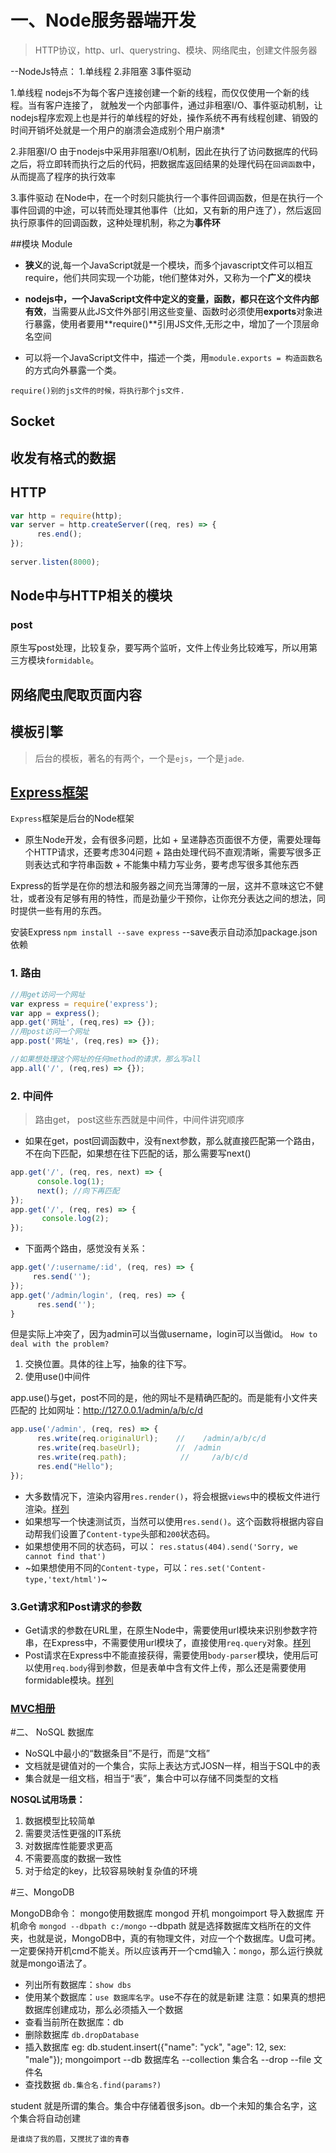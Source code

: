 # 一、Node服务器端开发

> HTTP协议，http、url、querystring、模块、网络爬虫，创建文件服务器

--NodeJs特点：
     1.单线程          2.非阻塞             3事件驱动

1.单线程
nodejs不为每个客户连接创建一个新的线程，而仅仅使用一个新的线程。当有客户连接了，  就触发一个内部事件，通过非租塞I/O、事件驱动机制，让nodejs程序宏观上也是并行的单线程的好处，操作系统不再有线程创建、销毁的时间开销坏处就是一个用户的崩溃会造成别个用户崩溃*

2.非阻塞I/O
由于nodejs中采用非阻塞I/O机制，因此在执行了访问数据库的代码之后，将立即转而执行之后的代码，把数据库返回结果的处理代码在`回调函数`中，从而提高了程序的执行效率  

3.事件驱动
在Node中，在一个时刻只能执行一个事件回调函数，但是在执行一个事件回调的中途，可以转而处理其他事件（比如，又有新的用户连了），然后返回执行原事件的回调函数，这种处理机制，称之为**事件环**

##模块 Module

* **狭义**的说,每一个JavaScript就是一个模块，而多个javascript文件可以相互require，他们共同实现一个功能，t他们整体对外，又称为一个**广义**的模块

* **nodejs中，一个JavaScript文件中定义的变量，函数，都只在这个文件内部有效**，当需要从此JS文件外部引用这些变量、函数时必须使用**exports**对象进行暴露，使用者要用**require()**引用JS文件,无形之中，增加了一个顶层命名空间

* 可以将一个JavaScript文件中，描述一个类，用`module.exports = 构造函数名`的方式向外暴露一个类。

`require()别的js文件的时候，将执行那个js文件.`

## Socket

## 收发有格式的数据

## HTTP

```javascript
var http = require(http);
var server = http.createServer((req, res) => {
      res.end();
});
    
server.listen(8000);
```

## Node中与HTTP相关的模块

### post
原生写post处理，比较复杂，要写两个监听，文件上传业务比较难写，所以用第三方模块`formidable`。


## 网络爬虫爬取页面内容

## 模板引擎
>后台的模板，著名的有两个，一个是`ejs`，一个是`jade`.

## [Express框架](http://expressjs.com/)
`Express`框架是后台的Node框架
+ 原生Node开发，会有很多问题，比如
      + 呈递静态页面很不方便，需要处理每个HTTP请求，还要考虑304问题
      + 路由处理代码不直观清晰，需要写很多正则表达式和字符串函数
      + 不能集中精力写业务，要考虑写很多其他东西

Express的哲学是在你的想法和服务器之间充当薄薄的一层，这并不意味这它不健壮，或者没有足够有用的特性，而是劲量少干预你，让你充分表达之间的想法，同时提供一些有用的东西。

安装Express `npm install --save express`
--save表示自动添加package.json依赖

### 1. 路由
```javascript
//用get访问一个网址
var express = require('express');
var app = express();
app.get('网址', (req,res) => {});
//用post访问一个网址
app.post('网址', (req,res) => {});

//如果想处理这个网址的任何method的请求，那么写all
app.all('/', (req,res) => {});
```
### 2. 中间件
>路由get， post这些东西就是中间件，中间件讲究顺序
+ 如果在get，post回调函数中，没有next参数，那么就直接匹配第一个路由，不在向下匹配，如果想在往下匹配的话，那么需要写next()
```javascript
app.get('/', (req, res, next) => {
      console.log(1);
      next(); //向下再匹配
});
app.get('/', (req, res) => {
       console.log(2);
});
```
+ 下面两个路由，感觉没有关系：
```javascript
app.get('/:username/:id', (req, res) => {
     res.send('');
});
app.get('/admin/login', (req, res) => {
      res.send('');
}
```
但是实际上冲突了，因为admin可以当做username，login可以当做id。
`How to deal with the problem?`
1. 交换位置。具体的往上写，抽象的往下写。
2. 使用use()中间件

app.use()与get，post不同的是，他的网址不是精确匹配的。而是能有小文件夹匹配的
比如网址：http://127.0.0.1/admin/a/b/c/d
```javascript
app.use('/admin', (req, res) => {
      res.write(req.originalUrl);    //    /admin/a/b/c/d
      res.write(req.baseUrl);        //  /admin
      res.write(req.path);            //     /a/b/c/d
      res.end("Hello");
});
```
+ 大多数情况下，渲染内容用`res.render()`，将会根据`views`中的模板文件进行渲染。[样列](./$Express/02.js)
+ 如果想写一个快速测试页，当然可以使用`res.send()`。这个函数将根据内容自动帮我们设置了`Content-type`头部和`200`状态码。
+ 如果想使用不同的状态码，可以： 
      `res.status(404).send('Sorry, we cannot find that')`
+ ~如果想使用不同的`Content-type`，可以：`res.set('Content-type,'text/html')`~

### 3.Get请求和Post请求的参数
+ Get请求的参数在URL里，在原生Node中，需要使用url模块来识别参数字符串，在Express中，不需要使用url模块了，直接使用`req.query`对象。[样列](./$Express/03.js)
+ Post请求在Express中不能直接获得，需要使用`body-parser`模块，使用后可以使用`req.body`得到参数，但是表单中含有文件上传，那么还是需要使用formidable模块。[样列](./$Express/04.js)

### [MVC相册](./$Express/app.js)

#二、 NoSQL 数据库
* NoSQL中最小的“数据条目”不是行，而是“文档”
* 文档就是键值对的一个集合，实际上表达方式JOSN一样，相当于SQL中的表
* 集合就是一组文档，相当于“表”，集合中可以存储不同类型的文档

**NOSQL试用场景：**
1. 数据模型比较简单
2. 需要灵活性更强的IT系统
3. 对数据库性能要求更高
4. 不需要高度的数据一致性
5. 对于给定的key，比较容易映射复杂值的环境

#三、MongoDB

MongoDB命令：
      mongo使用数据库        mongod 开机         mongoimport  导入数据库
开机命令
      `mongod --dbpath c:/mongo`
--dbpath 就是选择数据库文档所在的文件夹，也就是说，MongoDB中，真的有物理文件，对应一个个数据库。U盘可拷。一定要保持开机cmd不能关。所以应该再开一个cmd输入：`mongo`，那么运行换就就是mongo语法了。
* 列出所有数据库：`show dbs`
* 使用某个数据库：`use 数据库名字`。use不存在的就是新建
      注意：如果真的想把数据库创建成功，那么必须插入一个数据
* 查看当前所在数据库：db
* 删除数据库      `db.dropDatabase`
* 插入数据库
      eg:  db.student.insert({"name": "yck", "age": 12, sex: "male"});
      mongoimport --db 数据库名 --collection 集合名 --drop --file 文件名
* 查找数据      `db.集合名.find(params?)`

student 就是所谓的集合。集合中存储着很多json。db一个未知的集合名字，这个集合将自动创建

`是谁烧了我的眉，又搅扰了谁的青春`
